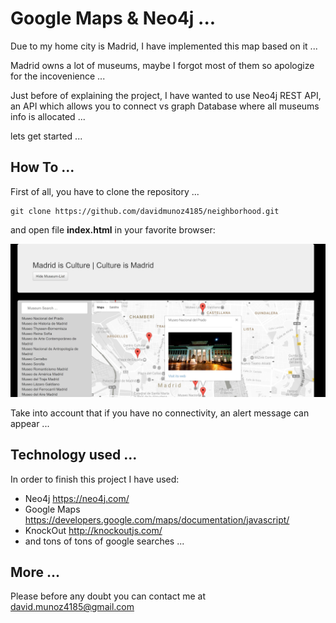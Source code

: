 # Google Maps & Neo4j ...

Due to my home city is Madrid, I have implemented this map based on it ...

Madrid owns a lot of museums, maybe I forgot most of them so apologize for the incovenience ...

Just before of explaining the project, I have wanted to use Neo4j REST API, an API which allows you to connect vs graph Database where all museums info is allocated ...

lets get started ...

## How To ...

First of all, you have to clone the repository ...

```language
git clone https://github.com/davidmunoz4185/neighborhood.git

```

and open file __index.html__ in your favorite browser:

![App](IMGs/ScreenShot.jpg)

Take into account that if you have no connectivity, an alert message can appear ...

## Technology used ...

In order to finish this project I have used:

* Neo4j https://neo4j.com/
* Google Maps https://developers.google.com/maps/documentation/javascript/
* KnockOut http://knockoutjs.com/
* and tons of tons of google searches ...

## More ...

Please before any doubt you can contact me at david.munoz4185@gmail.com



